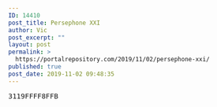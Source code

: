 ```yaml
---
ID: 14410
post_title: Persephone XXI
author: Vic
post_excerpt: ""
layout: post
permalink: >
  https://portalrepository.com/2019/11/02/persephone-xxi/
published: true
post_date: 2019-11-02 09:48:35
---
```

<pre>3119FFFF8FFB</pre>